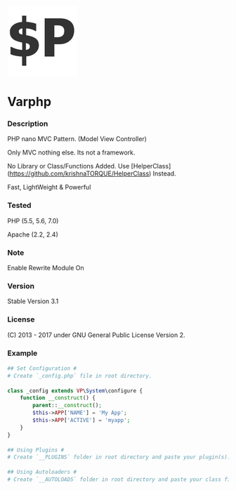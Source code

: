 ![Varphp](_default/ico1.png?raw=true "Varphp")
# Varphp

### Description
PHP nano MVC Pattern. (Model View Controller)

Only MVC nothing else. Its not a framework.

No Library or Class/Functions Added.
Use [HelperClass] (https://github.com/krishnaTORQUE/HelperClass) Instead.

Fast, LightWeight & Powerful

### Tested
PHP     (5.5, 5.6, 7.0)

Apache  (2.2, 2.4)

### Note
Enable Rewrite Module On

### Version
Stable Version 3.1

### License
(C) 2013 - 2017 under GNU General Public License Version 2.

### Example
```php
## Set Configuration #
# Create `_config.php` file in root directory.

class _config extends VP\System\configure {
    function __construct() {
        parent::__construct();
        $this->APP['NAME'] = 'My App';
        $this->APP['ACTIVE'] = 'myapp';
    }
}

## Using Plugins #
# Create `__PLUGINS` folder in root directory and paste your plugin(s).

## Using Autoloaders #
# Create `__AUTOLOADS` folder in root directory and paste your class file.
```